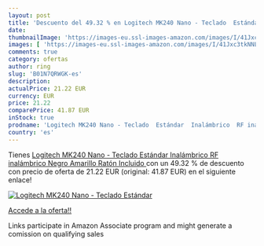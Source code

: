 ```yaml
---
layout: post
title: 'Descuento del 49.32 % en Logitech MK240 Nano - Teclado  Estándar '
date: 
thumbnailImage: 'https://images-eu.ssl-images-amazon.com/images/I/41Jxc3tkNNL._SL200_.jpg'
images: [ 'https://images-eu.ssl-images-amazon.com/images/I/41Jxc3tkNNL._SL200_.jpg' ]
comments: true
category: ofertas
author: ring
slug: 'B01N7QRWGK-es'
description:
actualPrice: 21.22 EUR
currency: EUR
price: 21.22
comparePrice: 41.87 EUR
inStock: true
prodname: 'Logitech MK240 Nano - Teclado  Estándar  Inalámbrico  RF inalámbrico  Negro  Amarillo  Ratón Incluido '
country: 'es'
---
```


Tienes [Logitech MK240 Nano - Teclado  Estándar  Inalámbrico  RF inalámbrico  Negro  Amarillo  Ratón Incluido ](https://www.amazon.es/dp/B01N7QRWGK/?tag=tolees-21) con un 49.32 % de descuento con precio de oferta de 21.22 EUR (original: 41.87 EUR) en el siguiente enlace!

[![Logitech MK240 Nano - Teclado  Estándar ](https://images-eu.ssl-images-amazon.com/images/I/41Jxc3tkNNL._SL200_.jpg)](https://www.amazon.es/dp/B01N7QRWGK/?tag=tolees-21)

[Accede a la oferta!!](https://www.amazon.es/dp/B01N7QRWGK/?tag=tolees-21)

Links participate in Amazon Associate program and might generate a comission on qualifying sales


